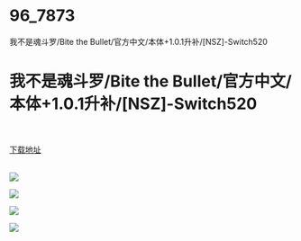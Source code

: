 # 96_7873
我不是魂斗罗/Bite the Bullet/官方中文/本体+1.0.1升补/[NSZ]-Switch520
# 我不是魂斗罗/Bite the Bullet/官方中文/本体+1.0.1升补/[NSZ]-Switch520
 <br/></br>
[下载地址](https://www.switch520.cc/article/7873 "下载地址")
<br/></br>

<p><img src="https://www.switch520.cc/muke_img/upload_art_editor_20201215-1_d5897793fdcd289bacb7173efd6a3bd9.jpg"></p>
<p><img src="https://www.switch520.cc/muke_img/upload_art_editor_20201215-1_6bdff303a42273e70e8c54167a451b22.jpg"></p>
<p><img src="https://www.switch520.cc/muke_img/upload_art_editor_20201215-1_2f3d6a6db46374b3450b166a2d0d44a1.jpg"></p>
<p><img src="https://www.switch520.cc/muke_img/upload_art_editor_20201215-1_6c7a008e26b828db6d1a3a4daf4dbf97.jpg"></p>
<p><strong><span style="color:#D9D9D9"></span></strong></p>
<p><strong><span style="color:#D9D9D9">&nbsp;</span></strong></p>
<p><strong><span style="color:#D9D9D9">&nbsp;</span></strong></p>
